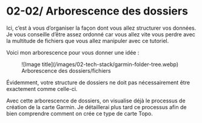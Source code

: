 # **02-02/ Arborescence des dossiers**

Ici, c’est à vous d’organiser la façon dont vous allez structurer vos données. Je vous conseille d’être assez ordonné car vous allez vite vous perdre avec la multitude de fichiers que vous allez manipuler avec ce tutoriel.

Voici mon arborescence pour vous donner une idée :

<figure markdown>
  ![Image title](/images/02-tech-stack/garmin-folder-tree.webp)
  <figcaption>Arborescence des dossiers/fichiers</figcaption>
</figure>

Évidemment, votre structure de dossiers ne doit pas nécessairement être exactement comme celle-ci.

Avec cette arborescence de dossiers, on visualise déjà le processus de création de la carte Garmin. Je détaillerai plus tard ce processus afin de bien comprendre comment on crée ce type de carte Topo.